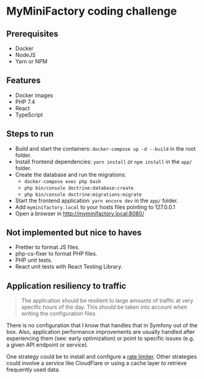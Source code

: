 # MyMiniFactory coding challenge

## Prerequisites

- Docker
- NodeJS
- Yarn or NPM

## Features

- Docker images
- PHP 7.4
- React
- TypeScript

## Steps to run

- Build and start the containers: `docker-compose up -d --build` in the root folder.
- Install frontend dependencies: `yarn install` or `npm install` in the `app/` folder.
- Create the database and run the migrations:
  - `docker-compose exec php bash`
  - `php bin/console doctrine:database:create`
  - `php bin/console doctrine:migrations:migrate`
- Start the frontend application: `yarn encore dev` in the `app/` folder.
- Add `myminifactory.local` to your hosts files pointing to 127.0.0.1
- Open a browser in http://myminifactory.local:8080/

## Not implemented but nice to haves

- Prettier to format JS files.
- php-cs-fixer to format PHP files.
- PHP unit tests.
- React unit tests with React Testing Library.

## Application resiliency to traffic

> The application should be resilient to large amounts of traffic at very specific hours of the
day. This should be taken into account when writing the configuration files.

There is no configuration that I know that handles that in Symfony out of the box.
Also, application performance improvements are usually handled after experiencing
them (see: early optimization) or point to specific issues (e.g. a given API endpoint
  or service).

One strategy could be to install and configure a [rate limiter](https://symfony.com/doc/current/rate_limiter.html).
Other strategies could involve a service like CloudFlare or using a cache layer
to retrieve frequently used data.
